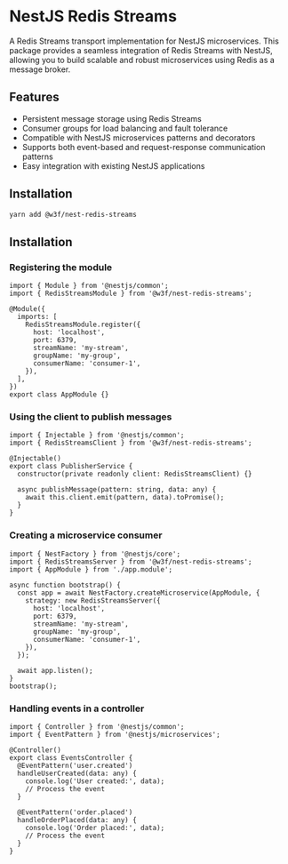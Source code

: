 # NestJS Redis Streams

A Redis Streams transport implementation for NestJS microservices. This package provides a seamless integration of Redis Streams with NestJS, allowing you to build scalable and robust microservices using Redis as a message broker.

## Features

- Persistent message storage using Redis Streams
- Consumer groups for load balancing and fault tolerance
- Compatible with NestJS microservices patterns and decorators
- Supports both event-based and request-response communication patterns
- Easy integration with existing NestJS applications

## Installation

```bash
yarn add @w3f/nest-redis-streams
```

## Installation

### Registering the module

```
import { Module } from '@nestjs/common';
import { RedisStreamsModule } from '@w3f/nest-redis-streams';

@Module({
  imports: [
    RedisStreamsModule.register({
      host: 'localhost',
      port: 6379,
      streamName: 'my-stream',
      groupName: 'my-group',
      consumerName: 'consumer-1',
    }),
  ],
})
export class AppModule {}
```

### Using the client to publish messages

```
import { Injectable } from '@nestjs/common';
import { RedisStreamsClient } from '@w3f/nest-redis-streams';

@Injectable()
export class PublisherService {
  constructor(private readonly client: RedisStreamsClient) {}

  async publishMessage(pattern: string, data: any) {
    await this.client.emit(pattern, data).toPromise();
  }
}
```

### Creating a microservice consumer

```
import { NestFactory } from '@nestjs/core';
import { RedisStreamsServer } from '@w3f/nest-redis-streams';
import { AppModule } from './app.module';

async function bootstrap() {
  const app = await NestFactory.createMicroservice(AppModule, {
    strategy: new RedisStreamsServer({
      host: 'localhost',
      port: 6379,
      streamName: 'my-stream',
      groupName: 'my-group',
      consumerName: 'consumer-1',
    }),
  });

  await app.listen();
}
bootstrap();
```

### Handling events in a controller

```
import { Controller } from '@nestjs/common';
import { EventPattern } from '@nestjs/microservices';

@Controller()
export class EventsController {
  @EventPattern('user.created')
  handleUserCreated(data: any) {
    console.log('User created:', data);
    // Process the event
  }

  @EventPattern('order.placed')
  handleOrderPlaced(data: any) {
    console.log('Order placed:', data);
    // Process the event
  }
}
```
